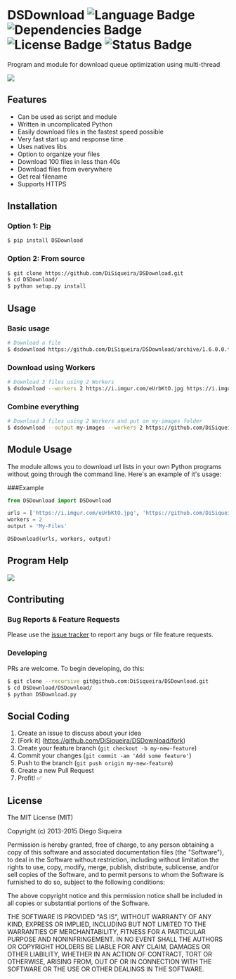 # DSDownload ![Language Badge](https://img.shields.io/badge/Language-Python-red.svg) ![Dependencies Badge](https://img.shields.io/badge/Dependencies-None-brightgreen.svg) ![License Badge](https://img.shields.io/badge/License-MIT-blue.svg) ![Status Badge](https://img.shields.io/badge/Status-Stable-brightgreen.svg)

Program and module for download queue optimization using multi-thread

![](https://i.imgur.com/ytEp7fG.gif)

## Features

- Can be used as script and module
- Written in uncomplicated Python
- Easily download files in the fastest speed possible
- Very fast start up and response time
- Uses natives libs
- Option to organize your files
- Download 100 files in less than 40s
- Download files from everywhere
- Get real filename
- Supports HTTPS

## Installation

### Option 1: [Pip](https://pip.pypa.io/en/stable/installing/)

```bash
$ pip install DSDownload
```

### Option 2: From source

```bash
$ git clone https://github.com/DiSiqueira/DSDownload.git
$ cd DSDownload/
$ python setup.py install
```

## Usage

### Basic usage

```bash
# Download a file
$ dsdownload https://github.com/DiSiqueira/DSDownload/archive/1.6.0.0.tar.gz
```

### Download using Workers

```bash
# Download 3 files using 2 Workers
$ dsdownload --workers 2 https://i.imgur.com/eUrbKtO.jpg https://i.imgur.com/9am20SK.jpg https://github.com/DiSiqueira/DSDownload/archive/1.6.0.0.tar.gz
```

### Combine everything

```bash
# Download 3 files using 2 Workers and put on my-images folder
$ dsdownload --output my-images --workers 2 https://github.com/DiSiqueira/DSDownload/archive/1.6.0.0.tar.gz https://i.imgur.com/9am20SK.jpg https://i.imgur.com/KR06C.jpg
```

## Module Usage
The module allows you to download url lists in your own Python programs without going through the command line. Here's an example of it's usage:

###Example
```python
from DSDownload import DSDownload

urls = ['https://i.imgur.com/eUrbKtO.jpg', 'https://github.com/DiSiqueira/DSDownload/archive/1.6.0.0.tar.gz']
workers = 2
output = 'My-Files'

DSDownload(urls, workers, output)
```

## Program Help

![](https://i.imgur.com/NTzkmKJ.png)

## Contributing

### Bug Reports & Feature Requests

Please use the [issue tracker](https://github.com/DiSiqueira/DSDownload/issues) to report any bugs or file feature requests.

### Developing

PRs are welcome. To begin developing, do this:

```bash
$ git clone --recursive git@github.com:DiSiqueira/DSDownload.git
$ cd DSDownload/DSDownload/
$ python DSDownload.py
```

## Social Coding

1. Create an issue to discuss about your idea
2. [Fork it] (https://github.com/DiSiqueira/DSDownload/fork)
3. Create your feature branch (`git checkout -b my-new-feature`)
4. Commit your changes (`git commit -am 'Add some feature'`)
5. Push to the branch (`git push origin my-new-feature`)
6. Create a new Pull Request
7. Profit! :white_check_mark:

## License

The MIT License (MIT)

Copyright (c) 2013-2015 Diego Siqueira

Permission is hereby granted, free of charge, to any person obtaining a copy
of this software and associated documentation files (the "Software"), to deal
in the Software without restriction, including without limitation the rights
to use, copy, modify, merge, publish, distribute, sublicense, and/or sell
copies of the Software, and to permit persons to whom the Software is
furnished to do so, subject to the following conditions:

The above copyright notice and this permission notice shall be included in
all copies or substantial portions of the Software.

THE SOFTWARE IS PROVIDED "AS IS", WITHOUT WARRANTY OF ANY KIND, EXPRESS OR
IMPLIED, INCLUDING BUT NOT LIMITED TO THE WARRANTIES OF MERCHANTABILITY,
FITNESS FOR A PARTICULAR PURPOSE AND NONINFRINGEMENT.  IN NO EVENT SHALL THE
AUTHORS OR COPYRIGHT HOLDERS BE LIABLE FOR ANY CLAIM, DAMAGES OR OTHER
LIABILITY, WHETHER IN AN ACTION OF CONTRACT, TORT OR OTHERWISE, ARISING FROM,
OUT OF OR IN CONNECTION WITH THE SOFTWARE OR THE USE OR OTHER DEALINGS IN
THE SOFTWARE.
